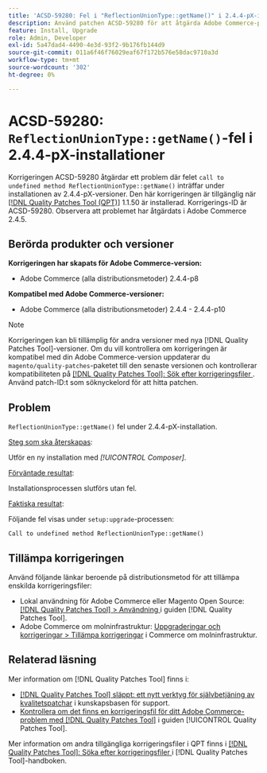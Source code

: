 ```yaml
---
title: 'ACSD-59280: Fel i "ReflectionUnionType::getName()" i 2.4.4-pX-installationer'
description: Använd patchen ACSD-59280 för att åtgärda Adobe Commerce-problemet där felet "anrop till undefined method ReflectionUnionType::getName()" inträffar under installationen av version 2.4.4-pX.
feature: Install, Upgrade
role: Admin, Developer
exl-id: 5a47dad4-4490-4e3d-93f2-9b176fb144d9
source-git-commit: 011a6f46f76029eaf67f172b576e58dac9710a3d
workflow-type: tm+mt
source-wordcount: '302'
ht-degree: 0%

---
```


# ACSD-59280: `ReflectionUnionType::getName()`-fel i 2.4.4-pX-installationer

Korrigeringen ACSD-59280 åtgärdar ett problem där felet `call to undefined method ReflectionUnionType::getName()` inträffar under installationen av 2.4.4-pX-versioner. Den här korrigeringen är tillgänglig när [[!DNL Quality Patches Tool (QPT)]](https://experienceleague.adobe.com/en/docs/commerce-operations/tools/quality-patches-tool/quality-patches-tool-to-self-serve-quality-patches) 1.1.50 är installerad. Korrigerings-ID är ACSD-59280. Observera att problemet har åtgärdats i Adobe Commerce 2.4.5.

## Berörda produkter och versioner

**Korrigeringen har skapats för Adobe Commerce-version:**

* Adobe Commerce (alla distributionsmetoder) 2.4.4-p8

**Kompatibel med Adobe Commerce-versioner:**

* Adobe Commerce (alla distributionsmetoder) 2.4.4 - 2.4.4-p10

>[!NOTE]
>
>Korrigeringen kan bli tillämplig för andra versioner med nya [!DNL Quality Patches Tool]-versioner. Om du vill kontrollera om korrigeringen är kompatibel med din Adobe Commerce-version uppdaterar du `magento/quality-patches`-paketet till den senaste versionen och kontrollerar kompatibiliteten på [[!DNL Quality Patches Tool]: Sök efter korrigeringsfiler ](https://experienceleague.adobe.com/tools/commerce-quality-patches/index.html). Använd patch-ID:t som söknyckelord för att hitta patchen.

## Problem

`ReflectionUnionType::getName()` fel under 2.4.4-pX-installation.

<u>Steg som ska återskapas</u>:

Utför en ny installation med *[!UICONTROL Composer]*.

<u>Förväntade resultat</u>:

Installationsprocessen slutförs utan fel.

<u>Faktiska resultat</u>:

Följande fel visas under `setup:upgrade`-processen:

`Call to undefined method ReflectionUnionType::getName()`

## Tillämpa korrigeringen

Använd följande länkar beroende på distributionsmetod för att tillämpa enskilda korrigeringsfiler:

* Lokal användning för Adobe Commerce eller Magento Open Source: [[!DNL Quality Patches Tool] > Användning ](/help/tools/quality-patches-tool/usage.md) i guiden [!DNL Quality Patches Tool].
* Adobe Commerce om molninfrastruktur: [Uppgraderingar och korrigeringar > Tillämpa korrigeringar](https://experienceleague.adobe.com/docs/commerce-cloud-service/user-guide/develop/upgrade/apply-patches.html) i Commerce om molninfrastruktur.

## Relaterad läsning

Mer information om [!DNL Quality Patches Tool] finns i:

* [[!DNL Quality Patches Tool] släppt: ett nytt verktyg för självbetjäning av kvalitetspatchar](https://experienceleague.adobe.com/en/docs/commerce-operations/tools/quality-patches-tool/quality-patches-tool-to-self-serve-quality-patches) i kunskapsbasen för support.
* [Kontrollera om det finns en korrigeringsfil för ditt Adobe Commerce-problem med  [!DNL Quality Patches Tool]](/help/tools/quality-patches-tool/patches-available-in-qpt/check-patch-for-magento-issue-with-magento-quality-patches.md) i guiden [!UICONTROL Quality Patches Tool].


Mer information om andra tillgängliga korrigeringsfiler i QPT finns i [[!DNL Quality Patches Tool]: Söka efter korrigeringsfiler ](https://experienceleague.adobe.com/tools/commerce-quality-patches/index.html) i [!DNL Quality Patches Tool]-handboken.
